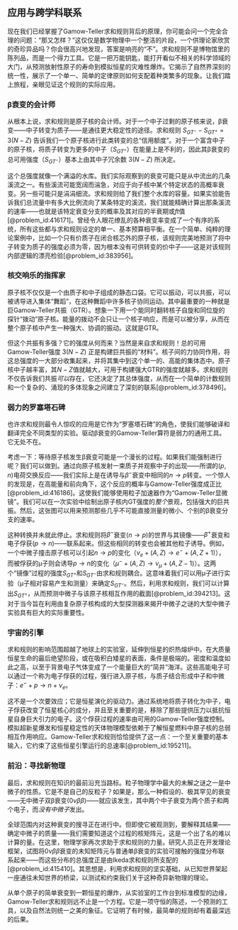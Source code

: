 ## 应用与跨学科联系

现在我们已经掌握了Gamow-Teller求和规则背后的原理，你可能会问一个完全合理的问题：“那又怎样？”这仅仅是数学物理中一个整洁的片段，一个供理论家欣赏的奇珍异品吗？你会很高兴地发现，答案是响亮的“不”。求和规则不是博物馆里的陈列品，而是一个得力工具。它是一把万能钥匙，能打开看似不相关的科学领域的大门，从预测放射性原子的寿命到模拟恒星的灾难性爆炸。它揭示了自然界深刻的统一性，展示了一个单一、简单的定律原则如何支配着种类繁多的现象。让我们踏上旅程，亲眼见证这个规则的实际应用。

### β衰变的会计师

从根本上说，求和规则是原子核的会计师。对于一个中子过剩的原子核来说，β衰变——中子转变为质子——是通往更大稳定性的途径。求和规则 $S_{GT^-} - S_{GT^+} = 3(N-Z)$ 告诉我们一个原子核进行此类转变的总“信用额度”。对于一个富含中子的原子核，将质子转变为更多的中子（$S_{GT^+}$）在能量上是不利的，因此其β衰变的总可用强度（$S_{GT^-}$）基本上由其中子冗余数 $3(N-Z)$ 所决定。

这个总强度就像一个满溢的水库。我们实际观察到的衰变可能只是从中流出的几条溪流之一。有些溪流可能宽阔而湍急，对应于向子核中某个特定状态的高概率衰变。另一些可能只是涓涓细流。求和规则给了我们整个水库的容量。如果实验能告诉我们总流量中有多大比例流向了某条特定的溪流，我们就能精确计算出那条溪流的速率——也就是该特定衰变分支的概率及其对应的半衰期或$ft$值[@problem_id:416171]。曾经令人眼花缭乱的各种衰变率变成了一个有序的系统，所有这些都与求和规则设定的单一、基本预算相平衡。在一个简单、纯粹的理论案例中，比如一个只有价质子在闭合核芯外的原子核，该规则完美地预测了将中子转变为质子的强度必须为零，因为根本没有可供转变的价中子——这是对该规则内部逻辑的漂亮检验[@problem_id:383956]。

### 核交响乐的指挥家

原子核不仅仅是一个由质子和中子组成的静态口袋。它可以振动，可以共振，可以被诱导进入集体“舞蹈”，在这种舞蹈中许多核子协同运动。其中最重要的一种就是巨Gamow-Teller共振（GTR）。想象一下用一个能同时翻转核子自旋和同位旋的探针“拨动”原子核。能量的拨动不会只让一个核子响应，而是可以被分享，从而在整个原子核中产生一种强大、协调的振动。这就是GTR。

但这个共振有多强？它的强度从何而来？当然是来自求和规则！总的可用Gamow-Teller强度 $3(N-Z)$ 正是构建巨共振的“材料”。核子间的力协同作用，将这总强度的一大部分收集起来，并将其集中到这个单一的、高能的集体态中。原子核中子越丰富，其$N-Z$值就越大，可用于构建强大GTR的强度就越多。求和规则不仅告诉我们共振*可以*存在，它还决定了其总体强度，从而在一个简单的计数规则和一个复杂的、涌现的多体现象之间建立了深刻的联系[@problem_id:378496]。

### 弱力的罗塞塔石碑

也许求和规则最令人惊叹的应用是它作为“罗塞塔石碑”的角色，使我们能够破译和翻译完全不同类型的实验。驱动β衰变的Gamow-Teller算符是弱力的通用工具。它无处不在。

考虑一下：等待原子核发生β衰变可能是一个漫长的过程。如果我们能强制进行呢？我们可以做到。通过向原子核发射一束质子并观察中子的出现——所谓的$(p,n)$电荷交换反应——我们实际上是在诱导与$\beta^-$衰变中相同的$n \to p$转变。一个惊人的发现是，在高能量和前向角下，这个反应的概率与Gamow-Teller强度成正比[@problem_id:416186]。这使我们能够使用粒子加速器作为“Gamow-Teller显微镜”。我们可以在一次实验中绘制出原子核内GT强度的*整个*景观，包括强大的巨共振。然后，这张图可以用来预测那些几乎不可能直接测量的微小、个别的β衰变分支的速率。

这种转换并未就此停止。求和规则将$\beta^-$衰变($n \to p$)的世界与其镜像——$\beta^+$衰变和电子俘获($p \to n$)——联系起来。但这些相同的转变也会被其他粒子诱导。例如，一个中微子撞击原子核可以引起$n \to p$的变化（$\nu_e + (A,Z) \to e^- + (A,Z+1)$），而被俘获的μ子则会诱导$p \to n$的变化（$\mu^- + (A,Z) \to \nu_\mu + (A,Z-1)$）。这两个“镜像”过程的强度$S_{GT^+}$和$S_{GT^-}$由求和规则耦合。这意味着我们可以用μ子进行实验（μ子相对容易产生和测量）来确定$S_{GT^-}$。然后，利用求和规则，我们可以计算出$S_{GT^+}$，从而预测中微子与该原子核相互作用的截面[@problem_id:394213]。这对于当今旨在利用由复杂原子核构成的大型探测器来揭开中微子之谜的大型中微子实验具有巨大的实际重要性。

### 宇宙的引擎

求和规则的影响范围超越了地球上的实验室，延伸到恒星的炽热熔炉中。在大质量恒星生命的最后绝望阶段，或在吸积白矮星的表面，条件是极端的。密度和温度如此之高，以至于背景电子气体变成了一个能量巨大的“简并”海洋。这些高能电子可以通过一个称为电子俘获的过程，强行进入原子核，与质子结合形成中子和中微子：$e^- + p \to n + \nu_e$。

这不是一个次要效应；它是恒星演化的驱动力。通过系统地将质子转化为中子，电子俘获改变了恒星核心的成分，并且至关重要的是，移除了那些提供压力以抵抗恒星自身巨大引力的电子。这个俘获过程的速率由可用的Gamow-Teller强度控制。模拟超新星爆发和恒星稳定性的天体物理模型依赖于了解恒星燃料中原子核的总弱相互作用响应。Gamow-Teller求和规则恰恰提供了这一点：一个至关重要的基本输入，它约束了这些恒星引擎运行的总速率[@problem_id:195211]。

### 前沿：寻找新物理

最后，求和规则在知识的最前沿充当路标。粒子物理学中最大的未解之谜之一是中微子的性质。它是不是自己的反粒子？如果是，那么一种假设的、极其罕见的衰变——无中微子双β衰变($0\nu\beta\beta$)——就应该发生，其中两个中子衰变为两个质子和两个电子，而*没有中微子*发出。

全球范围内对这种衰变的搜寻正在进行中。但即使它被观测到，要解释其结果——确定中微子的质量——我们需要知道这个过程的核矩阵元，这是一个出了名的难以计算的量。在这里，物理学家再次求助于求和规则的力量。研究人员正在开发理论框架，试图将$0\nu\beta\beta$衰变的未知矩阵元与普通单β衰变的实验可接触的强度分布联系起来——而这些分布的总强度正是由Ikeda求和规则所支配的[@problem_id:415410]。其思想是，利用求和规则的坚实基础，从已知世界架起一座通往未知世界的桥梁，以测试和约束我们关于这种奇异新物理的理论。

从单个原子的简单衰变到一颗恒星的爆炸，从实验室的工作台到标准模型的边缘，Gamow-Teller求和规则远不止是一个方程。它是一项守恒的陈述，一个预测的工具，以及自然法则统一之美的象征。它证明了有时候，最简单的规则却有着最深远的后果。